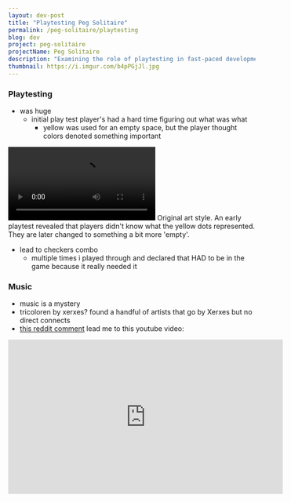 ```yaml
---
layout: dev-post
title: "Playtesting Peg Solitaire"
permalink: /peg-solitaire/playtesting
blog: dev
project: peg-solitaire
projectName: Peg Solitaire
description: "Examining the role of playtesting in fast-paced development."
thumbnail: https://i.imgur.com/b4pPGjJl.jpg
---
```


### Playtesting

- was huge
  - initial play test player's had a hard time figuring out what was what
    - yellow was used for an empty space, but the player thought colors denoted something important

<video src="https://i.imgur.com/nDd7BFZ.mp4" loop controls ></video>
<label>Original art style. An early playtest revealed that players didn't know what the yellow dots represented. They are later changed to something a bit more 'empty'.</label>

- lead to checkers combo
  - multiple times i played through and declared that HAD to be in the game because it really needed it

### Music

- music is a mystery
- tricoloren by xerxes? found a handful of artists that go by Xerxes but no direct connects
- [this reddit comment](https://archive.fo/naC5D) lead me to this youtube video:

<iframe
  style="min-width: 0 !important; min-height: 0 !important; height: 315px !important; width: 560px !important;"
  width="560"
  height="315"
  src="https://www.youtube.com/embed/oAF7PwvY0yU?rel=0"
  frameborder="0"
  allow="autoplay; encrypted-media"
  allowfullscreen>
</iframe>